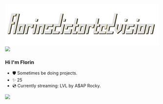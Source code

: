 ![](logotransparentwinter.png)
![](https://web.archive.org/web/20091027102456im_/http://geocities.com/snowsnow.geo/a-bar18.gif)
### Hi I'm Florin
  * 🛡️ Sometimes be doing projects.
  * ✨ 25
  * 💿 Currently streaming: LVL by A$AP Rocky.

![](https://web.archive.org/web/20091027121733im_/http://www.geocities.com/Baja/Canyon/6489/snow.gif)

